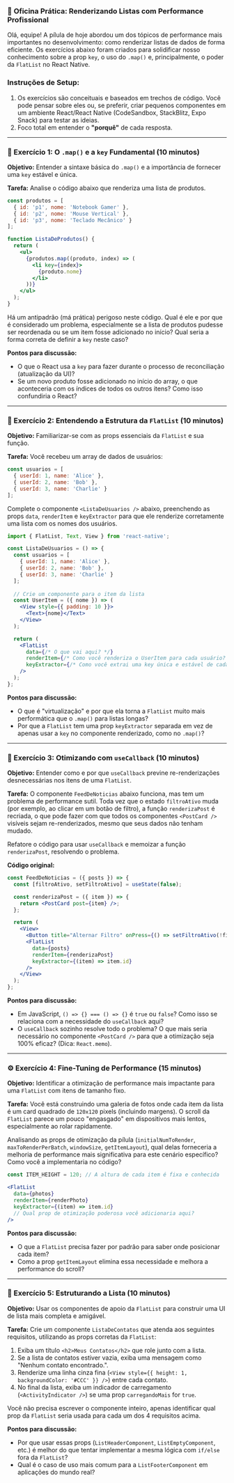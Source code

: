### 🚀 **Oficina Prática: Renderizando Listas com Performance Profissional**

Olá, equipe\! A pílula de hoje abordou um dos tópicos de performance mais importantes no desenvolvimento: como renderizar listas de dados de forma eficiente. Os exercícios abaixo foram criados para solidificar nosso conhecimento sobre a prop `key`, o uso do `.map()` e, principalmente, o poder da `FlatList` no React Native.

### **Instruções de Setup:**

1.  Os exercícios são conceituais e baseados em trechos de código. Você pode pensar sobre eles ou, se preferir, criar pequenos componentes em um ambiente React/React Native (CodeSandbox, StackBlitz, Expo Snack) para testar as ideias.
2.  Foco total em entender o **"porquê"** de cada resposta.

-----

### **🔁 Exercício 1: O `.map()` e a `key` Fundamental (10 minutos)**

**Objetivo:** Entender a sintaxe básica do `.map()` e a importância de fornecer uma `key` estável e única.

**Tarefa:** Analise o código abaixo que renderiza uma lista de produtos.

```jsx
const produtos = [
  { id: 'p1', nome: 'Notebook Gamer' },
  { id: 'p2', nome: 'Mouse Vertical' },
  { id: 'p3', nome: 'Teclado Mecânico' }
];

function ListaDeProdutos() {
  return (
    <ul>
      {produtos.map((produto, index) => (
        <li key={index}> 
          {produto.nome}
        </li>
      ))}
    </ul>
  );
}
```

Há um antipadrão (má prática) perigoso neste código. Qual é ele e por que é considerado um problema, especialmente se a lista de produtos pudesse ser reordenada ou se um item fosse adicionado no início? Qual seria a forma correta de definir a `key` neste caso?

**Pontos para discussão:**

  * O que o React usa a `key` para fazer durante o processo de reconciliação (atualização da UI)?
  * Se um novo produto fosse adicionado no início do array, o que aconteceria com os índices de todos os outros itens? Como isso confundiria o React?

-----

### **📱 Exercício 2: Entendendo a Estrutura da `FlatList` (10 minutos)**

**Objetivo:** Familiarizar-se com as props essenciais da `FlatList` e sua função.

**Tarefa:** Você recebeu um array de dados de usuários:

```javascript
const usuarios = [
  { userId: 1, name: 'Alice' },
  { userId: 2, name: 'Bob' },
  { userId: 3, name: 'Charlie' }
];
```

Complete o componente `<ListaDeUsuarios />` abaixo, preenchendo as props `data`, `renderItem` e `keyExtractor` para que ele renderize corretamente uma lista com os nomes dos usuários.

```jsx
import { FlatList, Text, View } from 'react-native';

const ListaDeUsuarios = () => {
  const usuarios = [
    { userId: 1, name: 'Alice' },
    { userId: 2, name: 'Bob' },
    { userId: 3, name: 'Charlie' }
  ];
  
  // Crie um componente para o item da lista
  const UserItem = ({ nome }) => (
    <View style={{ padding: 10 }}>
      <Text>{nome}</Text>
    </View>
  );

  return (
    <FlatList
      data={/* O que vai aqui? */}
      renderItem={/* Como você renderiza o UserItem para cada usuário? */}
      keyExtractor={/* Como você extrai uma key única e estável de cada usuário? */}
    />
  );
};
```

**Pontos para discussão:**

  * O que é "virtualização" e por que ela torna a `FlatList` muito mais performática que o `.map()` para listas longas?
  * Por que a `FlatList` tem uma prop `keyExtractor` separada em vez de apenas usar a `key` no componente renderizado, como no `.map()`?

-----

### **🚀 Exercício 3: Otimizando com `useCallback` (10 minutos)**

**Objetivo:** Entender como e por que `useCallback` previne re-renderizações desnecessárias nos itens de uma `FlatList`.

**Tarefa:** O componente `FeedDeNoticias` abaixo funciona, mas tem um problema de performance sutil. Toda vez que o estado `filtroAtivo` muda (por exemplo, ao clicar em um botão de filtro), a função `renderizaPost` é recriada, o que pode fazer com que todos os componentes `<PostCard />` visíveis sejam re-renderizados, mesmo que seus dados não tenham mudado.

Refatore o código para usar `useCallback` e memoizar a função `renderizaPost`, resolvendo o problema.

**Código original:**

```jsx
const FeedDeNoticias = ({ posts }) => {
  const [filtroAtivo, setFiltroAtivo] = useState(false);

  const renderizaPost = ({ item }) => {
    return <PostCard post={item} />;
  };

  return (
    <View>
      <Button title="Alternar Filtro" onPress={() => setFiltroAtivo(!filtroAtivo)} />
      <FlatList
        data={posts}
        renderItem={renderizaPost}
        keyExtractor={(item) => item.id}
      />
    </View>
  );
};
```

**Pontos para discussão:**

  * Em JavaScript, `() => {} === () => {}` é `true` ou `false`? Como isso se relaciona com a necessidade do `useCallback` aqui?
  * O `useCallback` sozinho resolve todo o problema? O que mais seria necessário no componente `<PostCard />` para que a otimização seja 100% eficaz? (Dica: `React.memo`).

-----

### **⚙️ Exercício 4: Fine-Tuning de Performance (15 minutos)**

**Objetivo:** Identificar a otimização de performance mais impactante para uma `FlatList` com itens de tamanho fixo.

**Tarefa:** Você está construindo uma galeria de fotos onde cada item da lista é um card quadrado de `120x120` pixels (incluindo margens). O scroll da `FlatList` parece um pouco "engasgado" em dispositivos mais lentos, especialmente ao rolar rapidamente.

Analisando as props de otimização da pílula (`initialNumToRender`, `maxToRenderPerBatch`, `windowSize`, `getItemLayout`), qual delas forneceria a melhoria de performance mais significativa para este cenário específico? Como você a implementaria no código?

```jsx
const ITEM_HEIGHT = 120; // A altura de cada item é fixa e conhecida

<FlatList
  data={photos}
  renderItem={renderPhoto}
  keyExtractor={(item) => item.id}
  // Qual prop de otimização poderosa você adicionaria aqui?
/>
```

**Pontos para discussão:**

  * O que a `FlatList` precisa fazer por padrão para saber onde posicionar cada item?
  * Como a prop `getItemLayout` elimina essa necessidade e melhora a performance do scroll?

-----

### **🧩 Exercício 5: Estruturando a Lista (10 minutos)**

**Objetivo:** Usar os componentes de apoio da `FlatList` para construir uma UI de lista mais completa e amigável.

**Tarefa:** Crie um componente `ListaDeContatos` que atenda aos seguintes requisitos, utilizando as props corretas da `FlatList`:

1.  Exiba um título `<h2>Meus Contatos</h2>` que role junto com a lista.
2.  Se a lista de contatos estiver vazia, exiba uma mensagem como "Nenhum contato encontrado.".
3.  Renderize uma linha cinza fina (`<View style={{ height: 1, backgroundColor: '#CCC' }} />`) entre cada contato.
4.  No final da lista, exiba um indicador de carregamento (`<ActivityIndicator />`) se uma prop `carregandoMais` for `true`.

Você não precisa escrever o componente inteiro, apenas identificar qual prop da `FlatList` seria usada para cada um dos 4 requisitos acima.

**Pontos para discussão:**

  * Por que usar essas props (`ListHeaderComponent`, `ListEmptyComponent`, etc.) é melhor do que tentar implementar a mesma lógica com `if/else` fora da `FlatList`?
  * Qual é o caso de uso mais comum para a `ListFooterComponent` em aplicações do mundo real?
